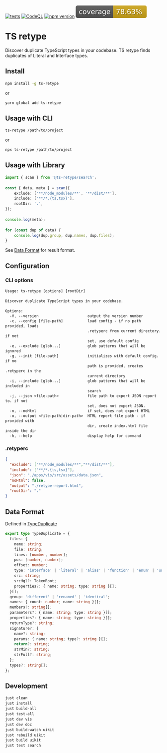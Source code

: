 [![tests](https://github.com/petlack/ts-retype/actions/workflows/run-tests.yml/badge.svg)](https://github.com/petlack/ts-retype/actions/workflows/run-tests.yml)
[![CodeQL](https://github.com/petlack/ts-retype/actions/workflows/github-code-scanning/codeql/badge.svg)](https://github.com/petlack/ts-retype/actions/workflows/github-code-scanning/codeql)
[![npm version](https://img.shields.io/npm/v/ts-retype.svg)](https://www.npmjs.com/package/ts-retype)
![coverage](https://raw.githubusercontent.com/petlack/ts-retype/gh-pages/badge-coverage.svg)

# TS retype

Discover duplicate TypeScript types in your codebase. TS retype finds duplicates of Literal and
Interface types.

## Install

```bash
npm install -g ts-retype
```

or

```bash
yarn global add ts-retype
```

## Usage with CLI

```bash
ts-retype /path/to/project
```

or

```bash
npx ts-retype /path/to/project
```

## Usage with Library

```typescript
import { scan } from '@ts-retype/search';

const { data, meta } = scan({
    exclude: ['**/node_modules/**', '**/dist/**'],
    include: ['**/*.{ts,tsx}'],
    rootDir: '.',
});

console.log(meta);

for (const dup of data) {
    console.log(dup.group, dup.names, dup.files);
}
```

See [Data Format](#data-format) for result format.

## Configuration

### CLI options

```console
Usage: ts-retype [options] [rootDir]

Discover duplicate TypeScript types in your codebase.

Options:
  -V, --version                      output the version number
  -c, --config [file-path]           load config - if no path provided, loads
                                     .retyperc from current directory. if not
                                     set, use default config
  -e, --exclude [glob...]            glob patterns that will be ignored
  -g, --init [file-path]             initializes with default config. if no
                                     path is provided, creates .retyperc in the
                                     current directory
  -i, --include [glob...]            glob patterns that will be included in
                                     search
  -j, --json <file-path>             file path to export JSON report to. if not
                                     set, does not export JSON.
  -n, --noHtml                       if set, does not export HTML
  -o, --output <file-path|dir-path>  HTML report file path - if provided with
                                     dir, create index.html file inside the dir
  -h, --help                         display help for command

```

### .retyperc

```json
{
  "exclude": ["**/node_modules/**","**/dist/**"],
  "include": ["**/*.{ts,tsx}"],
  "json": "./apps/vis/src/assets/data.json",
  "noHtml": false,
  "output": "./retype-report.html",
  "rootDir": "."
}
```

## Data Format

Defined in [TypeDuplicate](src/types.ts)

```typescript
export type TypeDuplicate = {
  files: {
    name: string;
    file: string;
    lines: [number, number];
    pos: [number, number];
    offset: number;
    type: 'interface' | 'literal' | 'alias' | 'function' | 'enum' | 'union';
    src: string;
    srcHgl?: TokenRoot;
    properties?: { name: string; type: string }[];
  }[];
  group: 'different' | 'renamed' | 'identical';
  names: { count: number; name: string }[];
  members?: string[];
  parameters?: { name: string; type: string }[];
  properties?: { name: string; type: string }[];
  returnType?: string;
  signature?: {
    name?: string;
    params: { name: string; type?: string }[];
    return?: string;
    strMin?: string;
    strFull?: string;
  };
  types?: string[];
};
```

## Development

```bash
just clean
just install
just build-all
just test-all
just dev vis
just dev doc
just build-watch uikit
just rebuild uikit
just build uikit
just test search
```
